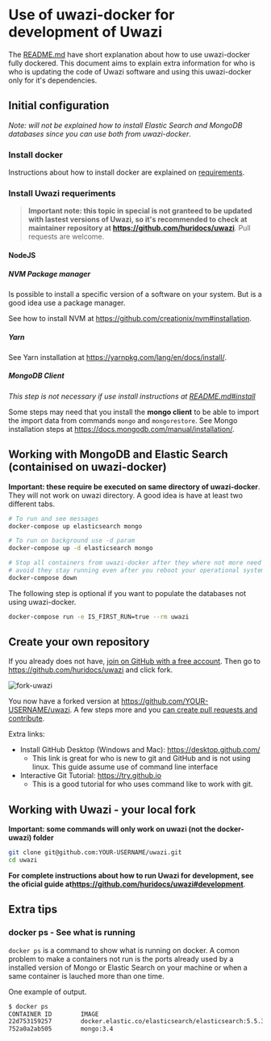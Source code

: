 # Use of uwazi-docker for development of Uwazi
The [README.md](README.md) have short explanation about how to use uwazi-docker
fully dockered. This document aims to explain extra information for who is
who is updating the code of Uwazi software and using this uwazi-docker only
for it's dependencies.

## Initial configuration

_Note: will not be explained how to install Elastic Search and MongoDB databases
since you can use both from uwazi-docker_.

### Install docker
Instructions about how to install docker are explained on [requirements](requirements.md).

### Install Uwazi requeriments
> **Important note: this topic in special is not granteed to be updated with
lastest versions of Uwazi, so it's recommended to check at maintainer repository
at <https://github.com/huridocs/uwazi>**. Pull requests are welcome.

#### NodeJS

##### NVM Package manager
Is possible to install a specific version of a software on your system. But is
a good idea use a package manager.

See how to install NVM at <https://github.com/creationix/nvm#installation>.

##### Yarn

See Yarn installation at <https://yarnpkg.com/lang/en/docs/install/>.

##### MongoDB Client
_This step is not necessary if use install instructions at
[README.md#install](README.md#install)_

Some steps may need that you install the **mongo client** to be able to import
the import data from commands `mongo` and `mongorestore`. See Mongo installation
steps at <https://docs.mongodb.com/manual/installation/>.

## Working with MongoDB and Elastic Search (containised on uwazi-docker)
**Important: these require be executed on same directory of uwazi-docker**. They
will not work on uwazi directory. A good idea is have at least two different
tabs.

```bash
# To run and see messages
docker-compose up elasticsearch mongo

# To run on background use -d param
docker-compose up -d elasticsearch mongo

# Stop all containers from uwazi-docker after they where not more need and
# avoid they stay running even after you reboot your operational system
docker-compose down
```

The following step is optional if you want to populate the databases not using
uwazi-docker.

```bash
docker-compose run -e IS_FIRST_RUN=true --rm uwazi
```

## Create your own repository
If you already does not have, [join on GitHub with a free account](https://github.com/join).
Then go to <https://github.com/huridocs/uwazi> and click fork.

![fork-uwazi](https://user-images.githubusercontent.com/812299/39087980-7020a3da-4580-11e8-8fe3-57b1c09e962c.png)

You now have a forked version at <https://github.com/YOUR-USERNAME/uwazi>.
A few steps more and you [can create pull requests and contribute](https://help.github.com/articles/creating-a-pull-request/).

Extra links:
- Install GitHub Desktop (Windows and Mac): <https://desktop.github.com/>
  - This link is great for who is new to git and GitHub and is not using linux.
    This guide assume use of command line interface
- Interactive Git Tutorial: <https://try.github.io>
  - This is a good tutorial for who uses command like to work with git.

## Working with Uwazi - your local fork
**Important: some commands will only work on uwazi (not the docker-uwazi) folder**

```bash
git clone git@github.com:YOUR-USERNAME/uwazi.git
cd uwazi
```

**For complete instructions about how to run Uwazi for development, see
the oficial guide at<https://github.com/huridocs/uwazi#development>**.

## Extra tips

### docker ps - See what is running

`docker ps` is a command to show what is running on docker. A comon problem
to make a containers not run is the ports already used by a installed version
of Mongo or Elastic Search on your machine or when a same container is lauched
more than one time.

One example of output.

```bash
$ docker ps
CONTAINER ID        IMAGE                                                 COMMAND                  CREATED             STATUS              PORTS                              NAMES
22d753159257        docker.elastic.co/elasticsearch/elasticsearch:5.5.3   "elasticsearch -Expa…"   5 days ago          Up 3 minutes        0.0.0.0:9200->9200/tcp, 9300/tcp   uwazidocker_elasticsearch_1
752a0a2ab505        mongo:3.4                                             "docker-entrypoint.s…"   5 days ago          Up 3 minutes        0.0.0.0:27017->27017/tcp           uwazidocker_mongo_1
```